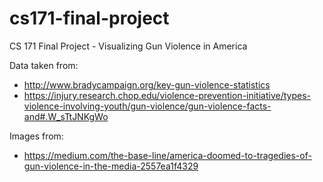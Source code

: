 # cs171-final-project
CS 171 Final Project - Visualizing Gun Violence in America

Data taken from:
- http://www.bradycampaign.org/key-gun-violence-statistics
- https://injury.research.chop.edu/violence-prevention-initiative/types-violence-involving-youth/gun-violence/gun-violence-facts-and#.W_sTtJNKgWo

Images from:
- https://medium.com/the-base-line/america-doomed-to-tragedies-of-gun-violence-in-the-media-2557ea1f4329


